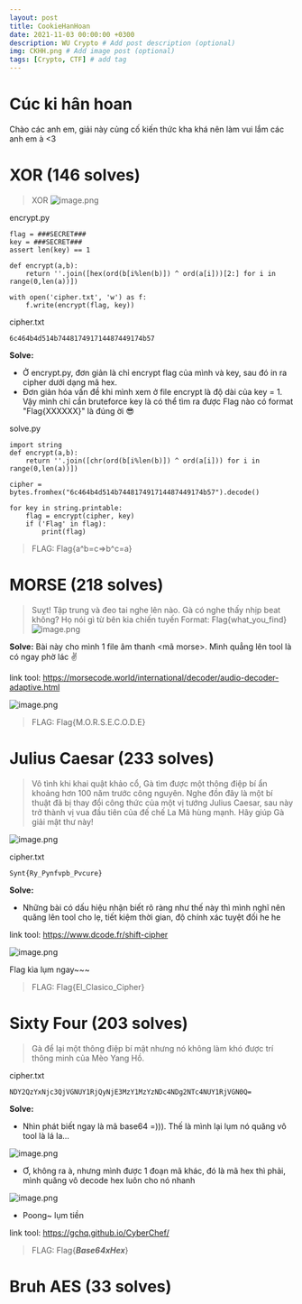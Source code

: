 ```yaml
---
layout: post
title: CookieHanHoan
date: 2021-11-03 00:00:00 +0300
description: WU Crypto # Add post description (optional)
img: CKHH.png # Add image post (optional)
tags: [Crypto, CTF] # add tag
---
```


# Cúc ki hân hoan

Chào các anh em, giải này củng cố kiến thức kha khá nên làm vui lắm các anh em à <3 

# XOR (146 solves)
> XOR
![image.png](/assets/img/CKHH/xor.png)

encrypt.py
```
flag = ###SECRET###
key = ###SECRET###
assert len(key) == 1

def encrypt(a,b):
    return ''.join([hex(ord(b[i%len(b)]) ^ ord(a[i]))[2:] for i in range(0,len(a))])

with open('cipher.txt', 'w') as f:
	f.write(encrypt(flag, key))
```

cipher.txt
```
6c464b4d514b744817491714487449174b57
```

**Solve:**
- Ở encrypt.py, đơn giản là chỉ encrypt flag của mình và key, sau đó in ra cipher dưới dạng mã hex.
- Đơn giản hóa vấn đề khi mình xem ở file encrypt là độ dài của key = 1. Vậy mình chỉ cần bruteforce key là có thể tìm ra được Flag nào có format "Flag{XXXXXX}" là đúng ời 😎

solve.py
```
import string
def encrypt(a,b):
    return ''.join([chr(ord(b[i%len(b)]) ^ ord(a[i])) for i in range(0,len(a))])

cipher = bytes.fromhex("6c464b4d514b744817491714487449174b57").decode()

for key in string.printable:
    flag = encrypt(cipher, key)
    if ('Flag' in flag):
        print(flag)
```

>FLAG: Flag{a^b=c=>b^c=a}


# MORSE (218 solves)
> Suỵt! Tập trung và đeo tai nghe lên nào. Gà có nghe thấy nhịp beat không? Họ nói gì từ bên kia chiến tuyến Format: Flag{what_you_find}
![image.png](/assets/img/CKHH/morse.png)

**Solve:**
Bài này cho mình 1 file âm thanh <mã morse>. Mình quẳng lên tool là có ngay phờ lác ✌

link tool: https://morsecode.world/international/decoder/audio-decoder-adaptive.html

![image.png](/assets/img/CKHH/morsesolve.png)

>FLAG: Flag{M.O.R.S.E.C.O.D.E}

# Julius Caesar (233 solves)
> Vô tình khi khai quật khảo cổ, Gà tìm được một thông điệp bí ẩn khoảng hơn 100 năm trước công nguyên. Nghe đồn đây là một bí thuật đã bị thay đổi công thức của một vị tướng Julius Caesar, sau này trở thành vị vua đầu tiên của đế chế La Mã hùng mạnh. Hãy giúp Gà giải mật thư này!

![image.png](/assets/img/CKHH/caesar.png)

cipher.txt
```
Synt{Ry_Pynfvpb_Pvcure}
```

**Solve:**
- Những bài có dấu hiệu nhận biết rõ ràng như thế này thì mình nghĩ nên quăng lên tool cho lẹ, tiết kiệm thời gian, độ chính xác tuyệt đối he he 

link tool: https://www.dcode.fr/shift-cipher

![image.png](/assets/img/CKHH/caesarsolve.png)

Flag kìa lụm ngay~~~

>FLAG: Flag{El_Clasico_Cipher}

# Sixty Four (203 solves)
> Gà để lại một thông điệp bí mật nhưng nó không làm khó được trí thông minh của Mèo Yang Hồ.

cipher.txt
```
NDY2QzYxNjc3QjVGNUY1RjQyNjE3MzY1MzYzNDc4NDg2NTc4NUY1RjVGN0Q=
```

**Solve:**
- Nhìn phát biết ngay là mã base64 =))). Thế là mình lại lụm nó quăng vô tool là lá la...

![image.png](/assets/img/CKHH/64solve1.png)

- Ơ, không ra à, nhưng mình được 1 đoạn mã khác, đó là mã hex thì phải, mình quăng vô decode hex luôn cho nó nhanh

![image.png](/assets/img/CKHH/64solve2.png)
- Poong~ lụm tiền

link tool: https://gchq.github.io/CyberChef/
>FLAG: Flag{___Base64xHex___}

# Bruh AES (33 solves)
